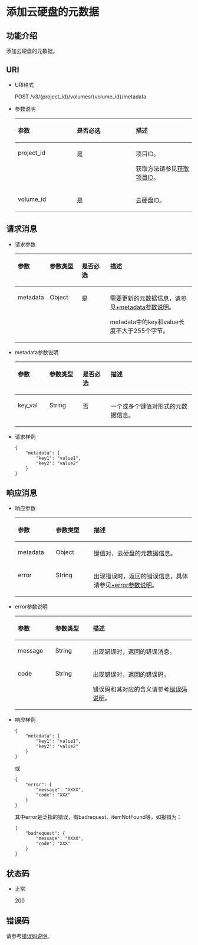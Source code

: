 # 添加云硬盘的元数据<a name="zh-cn_topic_0102651876"></a>

## 功能介绍<a name="section60214390"></a>

添加云硬盘的元数据。

## URI<a name="section5058598"></a>

-   URI格式

    POST /v3/\{project\_id\}/volumes/\{volume\_id\}/metadata

-   参数说明

    <a name="table58294385"></a>
    <table><thead align="left"><tr id="row24683273"><th class="cellrowborder" valign="top" width="33.33333333333333%" id="mcps1.1.4.1.1"><p id="p53188122"><a name="p53188122"></a><a name="p53188122"></a>参数</p>
    </th>
    <th class="cellrowborder" valign="top" width="33.33333333333333%" id="mcps1.1.4.1.2"><p id="p13270664"><a name="p13270664"></a><a name="p13270664"></a>是否必选</p>
    </th>
    <th class="cellrowborder" valign="top" width="33.33333333333333%" id="mcps1.1.4.1.3"><p id="p1182010"><a name="p1182010"></a><a name="p1182010"></a>描述</p>
    </th>
    </tr>
    </thead>
    <tbody><tr id="row28634009"><td class="cellrowborder" valign="top" width="33.33333333333333%" headers="mcps1.1.4.1.1 "><p id="p37653388"><a name="p37653388"></a><a name="p37653388"></a>project_id</p>
    </td>
    <td class="cellrowborder" valign="top" width="33.33333333333333%" headers="mcps1.1.4.1.2 "><p id="p30025596"><a name="p30025596"></a><a name="p30025596"></a>是</p>
    </td>
    <td class="cellrowborder" valign="top" width="33.33333333333333%" headers="mcps1.1.4.1.3 "><p id="p16154192"><a name="p16154192"></a><a name="p16154192"></a>项目ID。</p>
    <p id="p55811451337"><a name="p55811451337"></a><a name="p55811451337"></a>获取方法请参见<a href="获取项目ID.md">获取项目ID</a>。</p>
    </td>
    </tr>
    <tr id="row11170003"><td class="cellrowborder" valign="top" width="33.33333333333333%" headers="mcps1.1.4.1.1 "><p id="p32355065"><a name="p32355065"></a><a name="p32355065"></a>volume_id</p>
    </td>
    <td class="cellrowborder" valign="top" width="33.33333333333333%" headers="mcps1.1.4.1.2 "><p id="p3514615"><a name="p3514615"></a><a name="p3514615"></a>是</p>
    </td>
    <td class="cellrowborder" valign="top" width="33.33333333333333%" headers="mcps1.1.4.1.3 "><p id="p16248438"><a name="p16248438"></a><a name="p16248438"></a>云硬盘ID。</p>
    </td>
    </tr>
    </tbody>
    </table>


## 请求消息<a name="section45527389"></a>

-   请求参数

    <a name="zh-cn_topic_0058762433_table31588048"></a>
    <table><thead align="left"><tr id="zh-cn_topic_0058762433_row57330849"><th class="cellrowborder" valign="top" width="17.171717171717173%" id="mcps1.1.5.1.1"><p id="zh-cn_topic_0058762433_p13287175"><a name="zh-cn_topic_0058762433_p13287175"></a><a name="zh-cn_topic_0058762433_p13287175"></a>参数</p>
    </th>
    <th class="cellrowborder" valign="top" width="18.181818181818183%" id="mcps1.1.5.1.2"><p id="zh-cn_topic_0058762433_p2519427"><a name="zh-cn_topic_0058762433_p2519427"></a><a name="zh-cn_topic_0058762433_p2519427"></a>参数类型</p>
    </th>
    <th class="cellrowborder" valign="top" width="16.161616161616163%" id="mcps1.1.5.1.3"><p id="zh-cn_topic_0058762433_p2747002"><a name="zh-cn_topic_0058762433_p2747002"></a><a name="zh-cn_topic_0058762433_p2747002"></a>是否必选</p>
    </th>
    <th class="cellrowborder" valign="top" width="48.484848484848484%" id="mcps1.1.5.1.4"><p id="zh-cn_topic_0058762433_p21180630"><a name="zh-cn_topic_0058762433_p21180630"></a><a name="zh-cn_topic_0058762433_p21180630"></a>描述</p>
    </th>
    </tr>
    </thead>
    <tbody><tr id="zh-cn_topic_0058762433_row53167494153413"><td class="cellrowborder" valign="top" width="17.171717171717173%" headers="mcps1.1.5.1.1 "><p id="zh-cn_topic_0058762433_p11599783153413"><a name="zh-cn_topic_0058762433_p11599783153413"></a><a name="zh-cn_topic_0058762433_p11599783153413"></a>metadata</p>
    </td>
    <td class="cellrowborder" valign="top" width="18.181818181818183%" headers="mcps1.1.5.1.2 "><p id="zh-cn_topic_0058762433_p58405153413"><a name="zh-cn_topic_0058762433_p58405153413"></a><a name="zh-cn_topic_0058762433_p58405153413"></a>Object</p>
    </td>
    <td class="cellrowborder" valign="top" width="16.161616161616163%" headers="mcps1.1.5.1.3 "><p id="zh-cn_topic_0058762433_p4730855153413"><a name="zh-cn_topic_0058762433_p4730855153413"></a><a name="zh-cn_topic_0058762433_p4730855153413"></a>是</p>
    </td>
    <td class="cellrowborder" valign="top" width="48.484848484848484%" headers="mcps1.1.5.1.4 "><p id="zh-cn_topic_0058762433_p203071547124818"><a name="zh-cn_topic_0058762433_p203071547124818"></a><a name="zh-cn_topic_0058762433_p203071547124818"></a>需要更新的元数据信息，请参见<a href="#zh-cn_topic_0058762433_li54973602211845">•metadata参数说明</a>。</p>
    <p id="zh-cn_topic_0058762433_p47654998153413"><a name="zh-cn_topic_0058762433_p47654998153413"></a><a name="zh-cn_topic_0058762433_p47654998153413"></a><span id="zh-cn_topic_0058762433_text17527183012510"><a name="zh-cn_topic_0058762433_text17527183012510"></a><a name="zh-cn_topic_0058762433_text17527183012510"></a>metadata中的key和value长度不大于255个字节。</span></p>
    </td>
    </tr>
    </tbody>
    </table>

-   <a name="zh-cn_topic_0058762433_li54973602211845"></a>metadata参数说明

    <a name="zh-cn_topic_0058762433_table32717123212358"></a>
    <table><thead align="left"><tr id="zh-cn_topic_0058762433_row2280240212358"><th class="cellrowborder" valign="top" width="17.82178217821782%" id="mcps1.1.5.1.1"><p id="zh-cn_topic_0058762433_p50481723212358"><a name="zh-cn_topic_0058762433_p50481723212358"></a><a name="zh-cn_topic_0058762433_p50481723212358"></a>参数</p>
    </th>
    <th class="cellrowborder" valign="top" width="18.81188118811881%" id="mcps1.1.5.1.2"><p id="zh-cn_topic_0058762433_p62487767212358"><a name="zh-cn_topic_0058762433_p62487767212358"></a><a name="zh-cn_topic_0058762433_p62487767212358"></a>参数类型</p>
    </th>
    <th class="cellrowborder" valign="top" width="15.841584158415841%" id="mcps1.1.5.1.3"><p id="zh-cn_topic_0058762433_p28344363212358"><a name="zh-cn_topic_0058762433_p28344363212358"></a><a name="zh-cn_topic_0058762433_p28344363212358"></a>是否必选</p>
    </th>
    <th class="cellrowborder" valign="top" width="47.524752475247524%" id="mcps1.1.5.1.4"><p id="zh-cn_topic_0058762433_p14192096212358"><a name="zh-cn_topic_0058762433_p14192096212358"></a><a name="zh-cn_topic_0058762433_p14192096212358"></a>描述</p>
    </th>
    </tr>
    </thead>
    <tbody><tr id="zh-cn_topic_0058762433_row8709150212358"><td class="cellrowborder" valign="top" width="17.82178217821782%" headers="mcps1.1.5.1.1 "><p id="zh-cn_topic_0058762433_p34352524212358"><a name="zh-cn_topic_0058762433_p34352524212358"></a><a name="zh-cn_topic_0058762433_p34352524212358"></a>key_val</p>
    </td>
    <td class="cellrowborder" valign="top" width="18.81188118811881%" headers="mcps1.1.5.1.2 "><p id="zh-cn_topic_0058762433_p31091026212358"><a name="zh-cn_topic_0058762433_p31091026212358"></a><a name="zh-cn_topic_0058762433_p31091026212358"></a>String</p>
    </td>
    <td class="cellrowborder" valign="top" width="15.841584158415841%" headers="mcps1.1.5.1.3 "><p id="zh-cn_topic_0058762433_p35345177212358"><a name="zh-cn_topic_0058762433_p35345177212358"></a><a name="zh-cn_topic_0058762433_p35345177212358"></a>否</p>
    </td>
    <td class="cellrowborder" valign="top" width="47.524752475247524%" headers="mcps1.1.5.1.4 "><p id="zh-cn_topic_0058762433_p44387080212358"><a name="zh-cn_topic_0058762433_p44387080212358"></a><a name="zh-cn_topic_0058762433_p44387080212358"></a>一个或多个键值对形式的元数据信息。</p>
    </td>
    </tr>
    </tbody>
    </table>

-   请求样例

    ```
    {
        "metadata": {
            "key1": "value1", 
            "key2": "value2"
        }
    }
    ```


## 响应消息<a name="section7093323"></a>

-   响应参数

    <a name="zh-cn_topic_0058762433_table11977025201856"></a>
    <table><thead align="left"><tr id="zh-cn_topic_0058762433_row8102228201856"><th class="cellrowborder" valign="top" width="21.43%" id="mcps1.1.4.1.1"><p id="zh-cn_topic_0058762433_p11709178184818"><a name="zh-cn_topic_0058762433_p11709178184818"></a><a name="zh-cn_topic_0058762433_p11709178184818"></a>参数</p>
    </th>
    <th class="cellrowborder" valign="top" width="21.43%" id="mcps1.1.4.1.2"><p id="zh-cn_topic_0058762433_p67131989483"><a name="zh-cn_topic_0058762433_p67131989483"></a><a name="zh-cn_topic_0058762433_p67131989483"></a>参数类型</p>
    </th>
    <th class="cellrowborder" valign="top" width="57.14%" id="mcps1.1.4.1.3"><p id="zh-cn_topic_0058762433_p87153824811"><a name="zh-cn_topic_0058762433_p87153824811"></a><a name="zh-cn_topic_0058762433_p87153824811"></a>描述</p>
    </th>
    </tr>
    </thead>
    <tbody><tr id="zh-cn_topic_0058762433_row60683035201856"><td class="cellrowborder" valign="top" width="21.43%" headers="mcps1.1.4.1.1 "><p id="zh-cn_topic_0058762433_p16378828201856"><a name="zh-cn_topic_0058762433_p16378828201856"></a><a name="zh-cn_topic_0058762433_p16378828201856"></a>metadata</p>
    </td>
    <td class="cellrowborder" valign="top" width="21.43%" headers="mcps1.1.4.1.2 "><p id="zh-cn_topic_0058762433_p6490369115541"><a name="zh-cn_topic_0058762433_p6490369115541"></a><a name="zh-cn_topic_0058762433_p6490369115541"></a>Object</p>
    </td>
    <td class="cellrowborder" valign="top" width="57.14%" headers="mcps1.1.4.1.3 "><p id="zh-cn_topic_0058762433_p20205612201856"><a name="zh-cn_topic_0058762433_p20205612201856"></a><a name="zh-cn_topic_0058762433_p20205612201856"></a>键值对，云硬盘的元数据信息。</p>
    </td>
    </tr>
    <tr id="zh-cn_topic_0058762433_row11511747165814"><td class="cellrowborder" valign="top" width="21.43%" headers="mcps1.1.4.1.1 "><p id="zh-cn_topic_0058762433_p129522216412"><a name="zh-cn_topic_0058762433_p129522216412"></a><a name="zh-cn_topic_0058762433_p129522216412"></a>error</p>
    </td>
    <td class="cellrowborder" valign="top" width="21.43%" headers="mcps1.1.4.1.2 "><p id="zh-cn_topic_0058762433_p1595262111415"><a name="zh-cn_topic_0058762433_p1595262111415"></a><a name="zh-cn_topic_0058762433_p1595262111415"></a>String</p>
    </td>
    <td class="cellrowborder" valign="top" width="57.14%" headers="mcps1.1.4.1.3 "><p id="zh-cn_topic_0058762433_p109527215417"><a name="zh-cn_topic_0058762433_p109527215417"></a><a name="zh-cn_topic_0058762433_p109527215417"></a>出现错误时，返回的错误信息，具体请参见<a href="#zh-cn_topic_0058762433_li0419202382514">•error参数说明</a>。</p>
    </td>
    </tr>
    </tbody>
    </table>

-   <a name="zh-cn_topic_0058762433_li0419202382514"></a>error参数说明

    <a name="zh-cn_topic_0058762433_zh-cn_topic_0020235144_table15441099103019"></a>
    <table><thead align="left"><tr id="zh-cn_topic_0058762433_zh-cn_topic_0020235144_row54094047103019"><th class="cellrowborder" valign="top" width="21.17788221177882%" id="mcps1.1.4.1.1"><p id="zh-cn_topic_0058762433_zh-cn_topic_0020235144_p19541716103019"><a name="zh-cn_topic_0058762433_zh-cn_topic_0020235144_p19541716103019"></a><a name="zh-cn_topic_0058762433_zh-cn_topic_0020235144_p19541716103019"></a>参数</p>
    </th>
    <th class="cellrowborder" valign="top" width="21.17788221177882%" id="mcps1.1.4.1.2"><p id="zh-cn_topic_0058762433_zh-cn_topic_0020235144_p39375186103019"><a name="zh-cn_topic_0058762433_zh-cn_topic_0020235144_p39375186103019"></a><a name="zh-cn_topic_0058762433_zh-cn_topic_0020235144_p39375186103019"></a>参数类型</p>
    </th>
    <th class="cellrowborder" valign="top" width="57.64423557644236%" id="mcps1.1.4.1.3"><p id="zh-cn_topic_0058762433_zh-cn_topic_0020235144_p38578950103019"><a name="zh-cn_topic_0058762433_zh-cn_topic_0020235144_p38578950103019"></a><a name="zh-cn_topic_0058762433_zh-cn_topic_0020235144_p38578950103019"></a>描述</p>
    </th>
    </tr>
    </thead>
    <tbody><tr id="zh-cn_topic_0058762433_zh-cn_topic_0020235144_row59401790103019"><td class="cellrowborder" valign="top" width="21.17788221177882%" headers="mcps1.1.4.1.1 "><p id="zh-cn_topic_0058762433_zh-cn_topic_0020235144_p46815658103019"><a name="zh-cn_topic_0058762433_zh-cn_topic_0020235144_p46815658103019"></a><a name="zh-cn_topic_0058762433_zh-cn_topic_0020235144_p46815658103019"></a>message</p>
    </td>
    <td class="cellrowborder" valign="top" width="21.17788221177882%" headers="mcps1.1.4.1.2 "><p id="zh-cn_topic_0058762433_zh-cn_topic_0020235144_p33971979103019"><a name="zh-cn_topic_0058762433_zh-cn_topic_0020235144_p33971979103019"></a><a name="zh-cn_topic_0058762433_zh-cn_topic_0020235144_p33971979103019"></a>String</p>
    </td>
    <td class="cellrowborder" valign="top" width="57.64423557644236%" headers="mcps1.1.4.1.3 "><p id="zh-cn_topic_0058762433_zh-cn_topic_0020235144_p21623243103019"><a name="zh-cn_topic_0058762433_zh-cn_topic_0020235144_p21623243103019"></a><a name="zh-cn_topic_0058762433_zh-cn_topic_0020235144_p21623243103019"></a>出现错误时，返回的错误消息。</p>
    </td>
    </tr>
    <tr id="zh-cn_topic_0058762433_zh-cn_topic_0020235144_row60391466103019"><td class="cellrowborder" valign="top" width="21.17788221177882%" headers="mcps1.1.4.1.1 "><p id="zh-cn_topic_0058762433_zh-cn_topic_0020235144_p59870541103019"><a name="zh-cn_topic_0058762433_zh-cn_topic_0020235144_p59870541103019"></a><a name="zh-cn_topic_0058762433_zh-cn_topic_0020235144_p59870541103019"></a>code</p>
    </td>
    <td class="cellrowborder" valign="top" width="21.17788221177882%" headers="mcps1.1.4.1.2 "><p id="zh-cn_topic_0058762433_zh-cn_topic_0020235144_p17675690103019"><a name="zh-cn_topic_0058762433_zh-cn_topic_0020235144_p17675690103019"></a><a name="zh-cn_topic_0058762433_zh-cn_topic_0020235144_p17675690103019"></a>String</p>
    </td>
    <td class="cellrowborder" valign="top" width="57.64423557644236%" headers="mcps1.1.4.1.3 "><p id="zh-cn_topic_0058762433_zh-cn_topic_0020235144_p6087468103019"><a name="zh-cn_topic_0058762433_zh-cn_topic_0020235144_p6087468103019"></a><a name="zh-cn_topic_0058762433_zh-cn_topic_0020235144_p6087468103019"></a>出现错误时，返回的错误码。</p>
    <p id="zh-cn_topic_0058762433_zh-cn_topic_0020235144_p54787218103019"><a name="zh-cn_topic_0058762433_zh-cn_topic_0020235144_p54787218103019"></a><a name="zh-cn_topic_0058762433_zh-cn_topic_0020235144_p54787218103019"></a>错误码和其对应的含义请参考<a href="错误码说明.md">错误码说明</a>。</p>
    </td>
    </tr>
    </tbody>
    </table>

-   响应样例

    ```
    {
        "metadata": {
            "key1": "value1", 
            "key2": "value2"
        }
    }
    ```

    或

    ```
    {
        "error": {
            "message": "XXXX", 
            "code": "XXX"
        }
    }
    ```

    其中error是泛指的错误，有badrequest、itemNotFound等，如报错为：

    ```
    {
        "badrequest": {
            "message": "XXXX", 
            "code": "XXX"
        }
    }
    ```


## 状态码<a name="section63839913"></a>

-   正常

    200


## 错误码<a name="section431317151242"></a>

请参考[错误码说明](错误码说明.md)。

